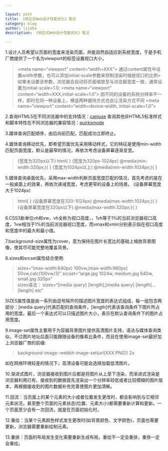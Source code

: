 ```yaml
---

layout: post
title: 《响应式Web设计性能优化》笔记
category: blog
author: lijaha
description: 《响应式Web设计性能优化》笔记

---
```


1.设计人员希望以页面的宽度来渲染页面，并能自然自适应到系统宽度，于是手机厂商提供了一个名为viewport的<meta>标签设置视口大小，
><meta name=“viewport” content=“width=XXX”>
>通过content属性中设置width参数，也可以添加initial-scale参数来控制渲染时缩放视口的比例>如果未设置该参数，浏览器会自动将页面缩放至与浏览器宽度一致，通常设置为initial-scale=1.0;
><meta name=“viewport” content=“width=XXX,initial-scale=1.0”>
>因不同的设备的系统分辨率不一样，即时在同一种设备上，横竖两种握持方式也会让渲染方式不同
><meta name=“viewport” content=“width=device-width, initial-scale=1.0”>

2.查询HTML5在不同浏览器中的支持情况：[caniuse](http://www.caniuse.com)
   查询其他非HTML5标准样式和脚本特性在不同浏览器的兼容情况：[quirksmode](http://www.quirksmode.org/compatibility.html)

3.媒体查询匹配顺序，由后向前匹配，匹配成功立即终止。

4.媒体查询移动优先，即希望页面优先采用移动样式，它的特征是使用min-width匹配页面宽度，默认是最窄的情况，再依次考虑设备屏幕逐渐变宽。
> (宽度为320px以下)
html{
}
(宽度为320px-1024px)
@media(min-width:320px;){
}
(宽度为1024px以上)
@media(min-width:1024px;){
}

5.媒体查询桌面优先，采用max-width判断页面宽度匹配的情况，首先考虑的是在一般桌面上的效果，再依次递减宽度，考虑更窄的设备上的场景。
(设备屏幕宽度大于1024px)
> html{
}
(设备屏幕宽度在320-1024px)
@media(max-width:1024px;){
}
(设备屏幕宽度在320px以下)
@media(max-width:320px;){
}

6.CSS3新单位vh和vw，vh全称为视口高度，，1vh等于1%的当前浏览器视口高度，1vw相当于1%的当前浏览器视口宽度，而vmax和vmin分别表示指在视口高度和宽度中的最大和最小值。

7.background-size属性为cover，意为保持在图片长宽比的基础上缩放背景图像，使其尽可能完整地覆盖背景。

8.sizes和srcset属性结合使用:
> sizes=“(max-width:640px) 100vw,(max-width:960px) 50vw,calc(100vw/3)”  srcset=“large.jpg 1024w, meidum,jpg 640w, small.jpg 320px”  
sizes语法：
sizes=“[media query] [length],[media query] [length]…[length] etc"

SIZES属性值是由一系列由逗号隔开的描述图片宽度的表达式组成，每一组包含两部分：[media query]代表匹配的查询条件，[length]代表该查询条件下图片所占用的宽度。最后一个表达式可以只描述图片大小，表示在默认查询条件下的图片占用宽度。

9.image-set属性主要用于为容器背景图片提供高清图片支持，语法与媒体查询类似，不过图片地址后面只能跟随设备的像素比条件，而且在使用image-set最好加上浏览器厂商的前缀:
> background-image:-webkit-image-set(url(XXX.PNG)) 2x

如在网络环境较差的情况下，高清设备可能会选择加载低清图片。

10.渐进式图片，浏览器接收到图片后都是将图片从上至下渲染，而渐进式渲染是浏览器利用已有、接收到的数据首先渲染出一个分辨率较低或者比较模糊的图片版本，再根据接收到的图片数据补充完善使图片更加清晰。

11.回流：当页面上的某个元素的大小或者位置发生更改时，都会影响到与它相邻元素状况，甚至整个页面的元素状态(位置、元素大小)都需要重新计算和更新。一个页面至少会有一次回流，就是在页面初始化时。

12.重绘：当某个元素颜色样式发生更改时(如背景颜色、文字颜色)，页面也需要更新，浏览器需要重新绘制元素。

13.重排：页面的布局发生变化需要重新生成布局，重绘不一定会重排，重排一定会重绘。
